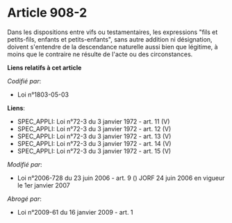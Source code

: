 # Article 908-2

Dans les dispositions entre vifs ou testamentaires, les expressions "fils et petits-fils, enfants et petits-enfants", sans
autre addition ni désignation, doivent s'entendre de la descendance naturelle aussi bien que légitime, à moins que le
contraire ne résulte de l'acte ou des circonstances.

**Liens relatifs à cet article**

_Codifié par_:

  - Loi n°1803-05-03

**Liens**:

  - SPEC_APPLI: Loi n°72-3 du 3 janvier 1972 - art. 11 (V)
  - SPEC_APPLI: Loi n°72-3 du 3 janvier 1972 - art. 12 (V)
  - SPEC_APPLI: Loi n°72-3 du 3 janvier 1972 - art. 13 (V)
  - SPEC_APPLI: Loi n°72-3 du 3 janvier 1972 - art. 14 (V)
  - SPEC_APPLI: Loi n°72-3 du 3 janvier 1972 - art. 15 (V)

_Modifié par_:

  - Loi n°2006-728 du 23 juin 2006 - art. 9 () JORF 24 juin 2006 en vigueur le 1er janvier 2007

_Abrogé par_:

  - Loi n°2009-61 du 16 janvier 2009 - art. 1
